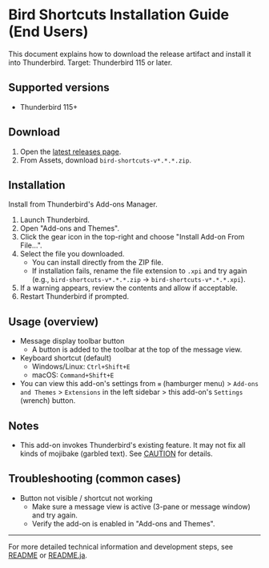 # Bird Shortcuts Installation Guide (End Users)

This document explains how to download the release artifact and install it into Thunderbird. Target: Thunderbird 115 or later.

## Supported versions

- Thunderbird 115+

## Download

1. Open the [latest releases page](https://github.com/yama9910/bird-shortcuts/releases/latest).
2. From Assets, download `bird-shortcuts-v*.*.*.zip`.

## Installation

Install from Thunderbird's Add-ons Manager.

1. Launch Thunderbird.
2. Open "Add-ons and Themes".
3. Click the gear icon in the top-right and choose "Install Add-on From File…".
4. Select the file you downloaded.
   - You can install directly from the ZIP file.
   - If installation fails, rename the file extension to `.xpi` and try again (e.g., `bird-shortcuts-v*.*.*.zip` → `bird-shortcuts-v*.*.*.xpi`).
5. If a warning appears, review the contents and allow if acceptable.
6. Restart Thunderbird if prompted.

## Usage (overview)

- Message display toolbar button
  - A button is added to the toolbar at the top of the message view.
- Keyboard shortcut (default)
  - Windows/Linux: `Ctrl+Shift+E`
  - macOS: `Command+Shift+E`
- You can view this add-on's settings from `≡` (hamburger menu) > `Add-ons and Themes` > `Extensions` in the left sidebar > this add-on's `Settings` (wrench) button.

## Notes

- This add-on invokes Thunderbird's existing feature. It may not fix all kinds of mojibake (garbled text). See [CAUTION](CAUTION.md) for details.

## Troubleshooting (common cases)

- Button not visible / shortcut not working
  - Make sure a message view is active (3-pane or message window) and try again.
  - Verify the add-on is enabled in "Add-ons and Themes".

---
For more detailed technical information and development steps, see [README](../README.md) or [README.ja](../README.ja.md).